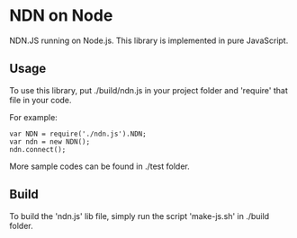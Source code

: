 NDN on Node
===========

NDN.JS running on Node.js. This library is implemented in pure JavaScript.

Usage
-----

To use this library, put ./build/ndn.js in your project folder and 'require' that file in your code.

For example:

    var NDN = require('./ndn.js').NDN;
    var ndn = new NDN();
    ndn.connect();

More sample codes can be found in ./test folder.

Build
-----

To build the 'ndn.js' lib file, simply run the script 'make-js.sh' in ./build folder.
